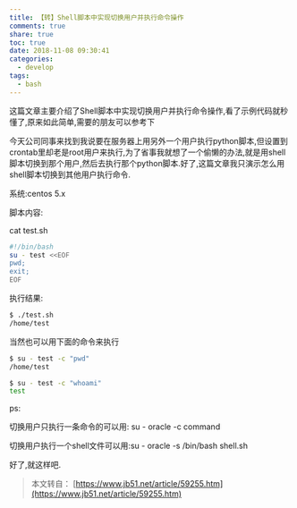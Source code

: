 ```yaml
---
title: 【转】Shell脚本中实现切换用户并执行命令操作
comments: true
share: true
toc: true
date: 2018-11-08 09:30:41
categories:
  - develop
tags:
  - bash
---
```


这篇文章主要介绍了Shell脚本中实现切换用户并执行命令操作,看了示例代码就秒懂了,原来如此简单,需要的朋友可以参考下

<!-- more -->  

今天公司同事来找到我说要在服务器上用另外一个用户执行python脚本,但设置到crontab里却老是root用户来执行,为了省事我就想了一个偷懒的办法,就是用shell脚本切换到那个用户,然后去执行那个python脚本.好了,这篇文章我只演示怎么用shell脚本切换到其他用户执行命令.

系统:centos 5.x

脚本内容:

cat test.sh

```bash
#!/bin/bash
su - test <<EOF
pwd;
exit;
EOF
```

执行结果:

```bash
$ ./test.sh
/home/test


```

当然也可以用下面的命令来执行

```bash
$ su - test -c "pwd"
/home/test
```


```bash
$ su - test -c "whoami"
test
```

ps:

切换用户只执行一条命令的可以用: su - oracle -c command

切换用户执行一个shell文件可以用:su - oracle -s /bin/bash shell.sh

好了,就这样吧.


> 本文转自： [https://www.jb51.net/article/59255.htm](https://www.jb51.net/article/59255.htm)